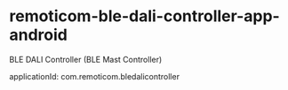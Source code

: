 # remoticom-ble-dali-controller-app-android
BLE DALI Controller (BLE Mast Controller)

applicationId: com.remoticom.bledalicontroller
